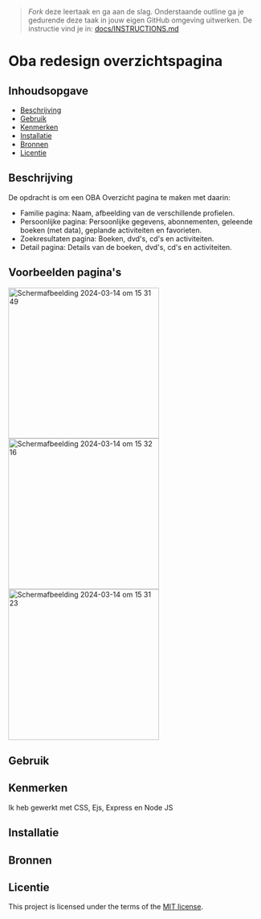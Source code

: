 > _Fork_ deze leertaak en ga aan de slag. Onderstaande outline ga je gedurende deze taak in jouw eigen GitHub omgeving uitwerken. De instructie vind je in: [docs/INSTRUCTIONS.md](docs/INSTRUCTIONS.md)

# Oba redesign overzichtspagina
<!-- Geef je project een titel en schrijf in één zin wat het is -->

## Inhoudsopgave

  * [Beschrijving](#beschrijving)
  * [Gebruik](#gebruik)
  * [Kenmerken](#kenmerken)
  * [Installatie](#installatie)
  * [Bronnen](#bronnen)
  * [Licentie](#licentie)

## Beschrijving
<!-- In de Beschrijving staat kort beschreven wat voor project het is en wat je hebt gemaakt -->
<!-- Voeg een mooie poster visual toe 📸 -->
<!-- Voeg een link toe naar Github Pages 🌐-->
De opdracht is om een OBA Overzicht pagina te maken met daarin:
- Familie pagina: Naam, afbeelding van de verschillende profielen.
- Persoonlijke pagina: Persoonlijke gegevens, abonnementen, geleende boeken (met data), geplande activiteiten en favorieten.
- Zoekresultaten pagina: Boeken, dvd's, cd's en activiteiten.
- Detail pagina: Details van de boeken, dvd's, cd's en activiteiten.

## Voorbeelden pagina's
<img width="300" alt="Scherm­afbeelding 2024-03-14 om 15 31 49" src="https://github.com/Akikosophia/server-side-rendering-server-side-website/assets/144008863/d2270565-68d3-4c0f-a18a-b799449ea40e">
<img width="300" alt="Scherm­afbeelding 2024-03-14 om 15 32 16" src="https://github.com/Akikosophia/server-side-rendering-server-side-website/assets/144008863/38abef6f-0a8c-45f7-aa8a-4c02777b4905">
<img width="300" alt="Scherm­afbeelding 2024-03-14 om 15 31 23" src="https://github.com/Akikosophia/server-side-rendering-server-side-website/assets/144008863/167afc29-572f-4e65-9239-92e6f8732004">



## Gebruik
<!--Bij Gebruik staat hoe je project er uit ziet, hoe het werkt en wat je er mee kan. -->

## Kenmerken
<!-- Bij Kenmerken staat welke technieken zijn gebruikt en hoe. Wat is de HTML structuur? Wat zijn de belangrijkste dingen in CSS? Wat is er met Javascript gedaan en hoe? Misschien heb je een framwork of library gebruikt? -->
Ik heb gewerkt met CSS, Ejs, Express en Node JS

## Installatie
<!-- Bij Instalatie staat hoe een andere developer aan jouw repo kan werken -->

## Bronnen

## Licentie

This project is licensed under the terms of the [MIT license](./LICENSE).
